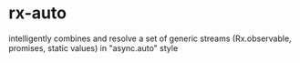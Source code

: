 # rx-auto
intelligently combines and resolve a set of generic streams (Rx.observable, promises, static values) in "async.auto" style
